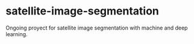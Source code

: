 # satellite-image-segmentation
Ongoing proyect for satellite image segmentation with machine and deep learning.
